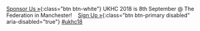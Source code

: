<span class="left">[Sponsor Us &raquo;][1]{:class="btn btn-white"}</span>
UKHC 2018 is 8th September @ The Federation in Manchester! &nbsp;&nbsp; [Sign Up &raquo;][2]{:class="btn btn-primary disabled" aria-disabled="true"}
<span class="right">[#ukhc18](https://twitter.com/search?q=%23ukhc18)</span>

[1]: https://paper.dropbox.com/doc/UKHealthCamp-sponsorship-VwrXp3lWzdGRqQo1PGf13
[2]: https://ti.to/ukhealthcamp/2017
